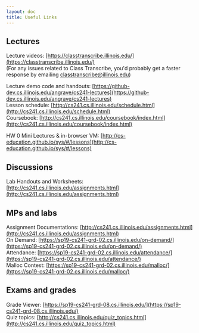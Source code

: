 ```yaml
---
layout: doc
title: Useful Links
---
```


## Lectures

Lecture videos: [https://classtranscribe.illinois.edu/](https://classtranscribe.illinois.edu/)  
(For any issues related to Class Transcribe, you'd probably get a faster response by emailing [classtranscribe@illinois.edu](mailto:classtranscribe@illinois.edu))

Lecture demo code and handouts: [https://github-dev.cs.illinois.edu/angrave/cs241-lectures](https://github-dev.cs.illinois.edu/angrave/cs241-lectures)  
Lesson schedule: [http://cs241.cs.illinois.edu/schedule.html](http://cs241.cs.illinois.edu/schedule.html)  
Coursebook: [http://cs241.cs.illinois.edu/coursebook/index.html](http://cs241.cs.illinois.edu/coursebook/index.html)

HW 0 Mini Lectures & in-browser VM: [http://cs-education.github.io/sys/#/lessons](http://cs-education.github.io/sys/#/lessons)

## Discussions

Lab Handouts and Worksheets: [http://cs241.cs.illinois.edu/assignments.html](http://cs241.cs.illinois.edu/assignments.html)

## MPs and labs

Assignment Documentations: [http://cs241.cs.illinois.edu/assignments.html](http://cs241.cs.illinois.edu/assignments.html)  
On Demand: [https://sp19-cs241-grd-02.cs.illinois.edu/on-demand/](https://sp19-cs241-grd-02.cs.illinois.edu/on-demand/)  
Attendance: [https://sp19-cs241-grd-02.cs.illinois.edu/attendance/](https://sp19-cs241-grd-02.cs.illinois.edu/attendance/)  
Malloc Contest: [https://sp19-cs241-grd-02.cs.illinois.edu/malloc/](https://sp19-cs241-grd-02.cs.illinois.edu/malloc/)  

## Exams and grades

Grade Viewer: [https://sp19-cs241-grd-08.cs.illinois.edu/](https://sp19-cs241-grd-08.cs.illinois.edu/)  
Quiz topics: [http://cs241.cs.illinois.edu/quiz_topics.html](http://cs241.cs.illinois.edu/quiz_topics.html)
